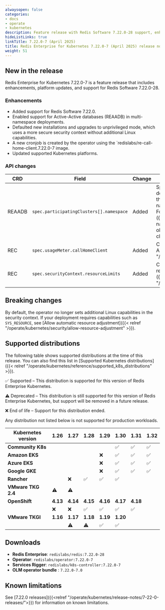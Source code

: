 ```yaml
---
alwaysopen: false
categories:
- docs
- operate
- kubernetes
description: Feature release with Redis Software 7.22.0-28 support, enhancements, and platform updates.
hideListLinks: true
linkTitle: 7.22.0-7 (April 2025)
title: Redis Enterprise for Kubernetes 7.22.0-7 (April 2025) release notes
weight: 51
---
```

## New in the release

Redis Enterprise for Kubernetes 7.22.0-7 is a feature release that includes enhancements, platform updates, and support for Redis Software 7.22.0-28.

### Enhancements

- Added support for Redis Software 7.22.0.
- Enabled support for Active-Active databases (REAADB) in multi-namespace deployments.
- Defaulted new installations and upgrades to unprivileged mode, which uses a more secure security context without additional Linux capabilities.
- A new cronjob is created by the operator using the `redislabs/re-call-home-client.7.22.0-7 image.
- Updated supported Kubernetes platforms.

### API changes

| **CRD** | **Field** | **Change** | **Description** |
|--------|-----------|------------|-----------------|
| REAADB | `spec.participatingClusters[].namespace` | Added | Specifies the namespace in which the REAADB object will be deployed in the corresponding participating cluster. Make sure that the Redis Enterprise operator is configured to watch this namespace and that the required RBAC configuration is in place. For more information, see [Multi-namespace deployments]({{<relref "/operate/kubernetes/re-clusters/multi-namespace/">}}). If no namespace is specified, the REAADB object is deployed to the REC’s namespace in the corresponding cluster. |
| REC | `spec.usageMeter.callHomeClient` | Added | Configuration for the call home client. For details, see the [REC API reference]({{<relref "/operate/kubernetes/reference/redis_enterprise_cluster_api">}}). |
| REC | `spec.securityContext.resourceLimits` | Added | Configuration that allows Redis Enterprise to adjust system resource settings. For details, see the [REC API reference]({{<relref "/operate/kubernetes/reference/redis_enterprise_cluster_api">}}). |

## Breaking changes

By default, the operator no longer sets additional Linux capabilities in the security context. If your deployment requires capabilities such as `SYS_RESOURCE`, see [Allow automatic resource adjustment]({{< relref "/operate/kubernetes/security/allow-resource-adjustment" >}}).

## Supported distributions

The following table shows supported distributions at the time of this release. You can also find this list in [Supported Kubernetes distributions]({{< relref "/operate/kubernetes/reference/supported_k8s_distributions" >}}).

<span title="Check mark icon">&#x2705;</span> Supported – This distribution is supported for this version of Redis Enterprise Kubernetes.

<span title="Deprecation warning" class="font-serif">:warning:</span> Deprecated – This distribution is still supported for this version of Redis Enterprise Kubernetes, but support will be removed in a future release.

<span title="X icon">&#x274c;</span> End of life – Support for this distribution ended.

Any distribution not listed below is not supported for production workloads.

| Kubernetes version | **1.26** | **1.27** | **1.28** | **1.29** | **1.30** | **1.31** | **1.32** |
|---|---|---|---|---|---|---|---|
| **Community K8s** |  |  |  |  | <span title="Supported">&#x2705;</span> | <span title="Supported">&#x2705;</span> | <span title="Supported">&#x2705;</span> |
| **Amazon EKS** |  |  |  | <span title="X icon">&#x274c;</span> | <span title="Supported">&#x2705;</span> | <span title="Supported">&#x2705;</span> | <span title="Supported">&#x2705;</span> |
| **Azure EKS** |  |  |  | <span title="X icon">&#x274c;</span> | <span title="Supported">&#x2705;</span> | <span title="Supported">&#x2705;</span> | <span title="Supported">&#x2705;</span> |
| **Google GKE** |  |  |  | <span title="X icon">&#x274c;</span> | <span title="Supported">&#x2705;</span> | <span title="Supported">&#x2705;</span> | <span title="Supported">&#x2705;</span> |
| **Rancher** |  | <span title="X icon">&#x274c;</span> | <span title="Supported">&#x2705;</span> | <span title="Supported">&#x2705;</span> | <span title="Supported">&#x2705;</span> |  |  |
| **VMware TKG 2.4** | <span title="Deprecation warning" class="font-serif">:warning:</span> | <span title="Deprecation warning" class="font-serif">:warning:</span> |  |  |  |  |  |
| **OpenShift** | **4.13** | **4.14** | **4.15** | **4.16** | **4.17** | **4.18** |  |
|  | <span title="X icon">&#x274c;</span> | <span title="X icon">&#x274c;</span> | <span title="Supported">&#x2705;</span> | <span title="Supported">&#x2705;</span> | <span title="Supported">&#x2705;</span> | <span title="Supported">&#x2705;</span> |  |
| **VMware TKGI** | **1.16** | **1.17** | **1.18** | **1.19** | **1.20** |  |  |
|  |  | <span title="Deprecation warning" class="font-serif">:warning:</span> | <span title="Deprecation warning" class="font-serif">:warning:</span> | <span title="Supported">&#x2705;</span> | <span title="Supported">&#x2705;</span> |  |  |

## Downloads

- **Redis Enterprise**: `redislabs/redis:7.22.0-28`
- **Operator**: `redislabs/operator:7.22.0-7`
- **Services Rigger**: `redislabs/k8s-controller:7.22.0-7`
- **OLM operator bundle** : `7.22.0-7.0`

## Known limitations

See [7.22.0 releases]({{<relref "/operate/kubernetes/release-notes/7-22-0-releases/">}}) for information on known limitations.
